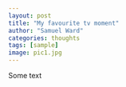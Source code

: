 ```yaml
---
layout: post
title: "My favourite tv moment"
author: "Samuel Ward"
categories: thoughts
tags: [sample]
image: pic1.jpg
---
```


Some text